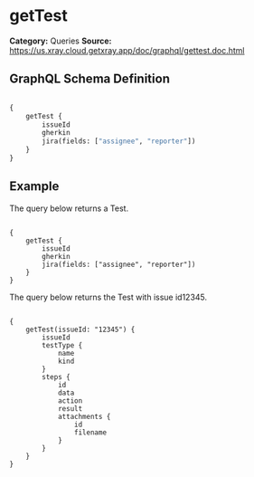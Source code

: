 # getTest

**Category:** Queries
**Source:** https://us.xray.cloud.getxray.app/doc/graphql/gettest.doc.html

## GraphQL Schema Definition

```graphql

{
    getTest {
        issueId
        gherkin
        jira(fields: ["assignee", "reporter"])
    }
}

```

## Example

The query below returns a Test.

```

{
    getTest {
        issueId
        gherkin
        jira(fields: ["assignee", "reporter"])
    }
}

```

The query below returns the Test with issue id12345.

```

{
    getTest(issueId: "12345") {
        issueId
        testType {
            name
            kind
        }
        steps {
            id
            data
            action
            result
            attachments {
                id
                filename
            }
        }
    }
}

```